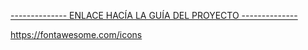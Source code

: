 [-------------- ENLACE HACÍA LA GUÍA DEL PROYECTO --------------](https://docs.google.com/document/d/12QkHTCZNnpqsF1CxxDRQyflrDWzQElV1iyRObCVPeL8/edit?usp=sharing)



https://fontawesome.com/icons
